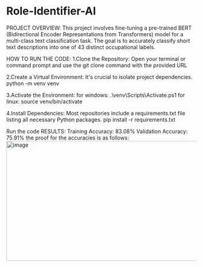 # Role-Identifier-AI
PROJECT OVERVIEW: This project involves fine-tuning a pre-trained BERT (Bidirectional Encoder Representations from Transformers) model for a multi-class text classification task. The goal is to accurately classify short text descriptions into one of 43 distinct occupational labels.

HOW TO RUN THE CODE: 1.Clone the Repository: Open your terminal or command prompt and use the git clone command with the provided URL

2.Create a Virtual Environment: It's crucial to isolate project dependencies. python -m venv venv

3.Activate the Environment: for windows: .\venv\Scripts\Activate.ps1 for linux: source venv/bin/activate

4.Install Dependencies: Most repositories include a requirements.txt file listing all necessary Python packages. pip install -r requirements.txt

Run the code
RESULTS: Training Accuracy: 83.08% Validation Accuracy: 75.91% the proof for the accuracies is as follows:
<img width="711" height="318" alt="image" src="https://github.com/user-attachments/assets/c7cde491-b5a2-4213-bc71-ea7538da7687" />
